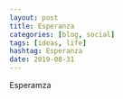 ```yaml
---
layout: post
title: Esperanza
categories: [blog, social]
tags: [ideas, life]
hashtag: Esperanza
date: 2019-08-31
---
```


Esperamza
